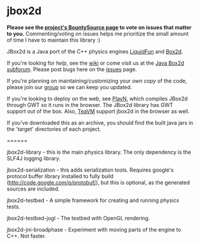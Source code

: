 jbox2d
======

**Please see the [project's BountySource page](https://www.bountysource.com/teams/jbox2d) to vote on issues that matter to you.**  Commenting/voting on issues helps me prioritize the small amount of time I have to maintain this library :)

JBox2d is a Java port of the C++ physics engines [LiquidFun](http://google.github.io/liquidfun/) and [Box2d](http://box2d.org).

If you're looking for *help*, see the [wiki](https://github.com/jbox2d/jbox2d/wiki) or come visit us at the [Java Box2d subforum](http://box2d.org/forum/viewforum.php?f=9).  Please post bugs here on the [issues](https://github.com/dmurph/jbox2d/issues) page.

If you're planning on maintaining/customizing your *own copy* of the code, please join our [group](http://groups.google.com/group/jbox2d-announce) so we can keep you updated.

If you're looking to deploy on the web, see [PlayN](https://code.google.com/p/playn/), which compiles JBox2d through GWT so it runs in the browser.  The JBox2d library has GWT support out of the box.   Also, [TeaVM](http://teavm.org/) support jbox2d in the browser as well.


If you've downloaded this as an archive, you should find the built java jars in the 'target' directories of each project.

======

jbox2d-library - this is the main physics library.  The only dependency is the SLF4J logging library.

jbox2d-serialization - this adds serialization tools.  Requires google's protocol buffer library installed to fully build (http://code.google.com/p/protobuf/), but this is optional, as the generated sources are included.

jbox2d-testbed - A simple framework for creating and running physics tests.

jbox2d-testbed-jogl - The testbed with OpenGL rendering.

jbox2d-jni-broadphase - Experiment with moving parts of the engine to C++.  Not faster.

